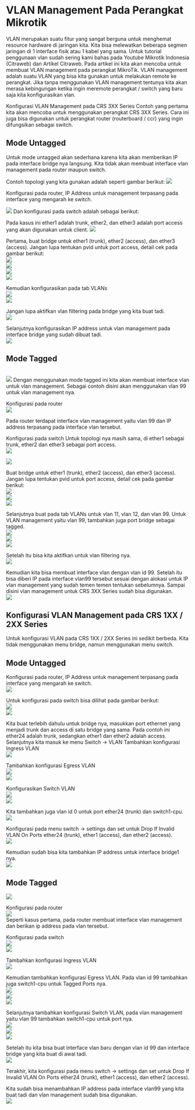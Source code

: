 # VLAN Management Pada Perangkat Mikrotik
VLAN merupakan suatu fitur yang sangat berguna untuk menghemat resource hardware di jaringan kita. Kita bisa melewatkan beberapa segmen jaringan di 1 interface fisik atau 1 kabel yang sama.
Untuk tutorial penggunaan vlan sudah sering kami bahas pada Youtube Mikrotik Indonesia (Citraweb) dan Artikel Citraweb.
Pada artikel ini kita akan mencoba untuk membuat VLAN management pada perangkat MikroTik. VLAN management adalah suatu VLAN yang bisa kita gunakan untuk melakukan remote ke perangkat.
Jika tanpa menggunakan VLAN management tentunya kita akan merasa kebingungan ketika ingin meremote perangkat / switch yang baru saja kita konfigurasikan vlan.

Konfigurasi VLAN Management pada CRS 3XX Series
Contoh yang pertama kita akan mencoba untuk menggunakan perangkat CRS 3XX Series. Cara ini juga bisa digunakan untuk perangkat router (routerboard / ccr) yang ingin difungsikan sebagai switch.

## Mode Untagged
Untuk mode untagged akan sederhana karena kita akan memberikan IP pada interface bridge nya langsung. Kita tidak akan membuat interface vlan management pada router maupun switch.

Contoh topologi yang kita gunakan adalah seperti gambar berikut:
<img src="https://drive.google.com/uc?export=view&id=1pTIPLUBPkTcjwSdxy1lu7m9dxG_xfHgg">

Konfigurasi pada router, IP Address untuk management terpasang pada interface yang mengarah ke switch.

<img src="https://drive.google.com/uc?export=view&id=1inSLG8n_FubP1YW6B1-M_Pkhi4ABy-aM">
Dan konfigurasi pada switch adalah sebagai berikut:

Pada kasus ini ether1 adalah trunk, ether2, dan ether3 adalah port access yang akan digunakan untuk client.
<img src="https://drive.google.com/uc?export=view&id=1NmZojGhlbZOKJmZV8FgOQmO15OAjrsLv">

Pertama, buat bridge untuk ether1 (trunk), ether2 (access), dan ether3 (access). Jangan lupa tentukan pvid untuk port access, detail cek pada gambar berikut:<br>
<img src="https://drive.google.com/uc?export=view&id=1QWQmI-7FjYC1GUUe5mAu_QZ2yUhohQz7"><br>
<img src="https://drive.google.com/uc?export=view&id=163SwclYa6CWF9MoBgq-s0EMMdnl5QXXZ"><br>
<img src="https://drive.google.com/uc?export=view&id=1HqlbXZBmErJYgNAgzUc6zb5ZmmKnN5An"><br>
<img src="https://drive.google.com/uc?export=view&id=1y1-qKUylP6JIM078-ZWWLTVUHJf3uvBj"><br>

Kemudian konfigurasikan pada tab VLANs<br>
<img src="https://drive.google.com/uc?export=view&id=14kHQ6k6kBXKD90La4iYrP9A8q_N5wwMG">
<br>
<img src="https://drive.google.com/uc?export=view&id=1hHGepMbjDthk5pXkHqrGV82ML19EICi6">

Jangan lupa aktifkan vlan filtering pada bridge yang kita buat tadi.<br>
<img src="https://drive.google.com/uc?export=view&id=1GeDRMde20v1N5OZ3Wm3N5Y4u2MqTrgGI"><br>

Selanjutnya konfigurasikan IP address untuk vlan management pada interface bridge yang sudah dibuat tadi.<br>
<img src="https://drive.google.com/uc?export=view&id=1mDhewmHHJeJhqhirorvEtDp-pFn-1Rb6"><br>

## Mode Tagged
<br>
<img src="https://drive.google.com/uc?export=view&id=1kHCf0KiKdvNxu9gGfQEjIPR7o-WGYxvT">
Dengan menggunakan mode tagged ini kita akan membuat interface vlan untuk vlan management. Sebagai contoh disini akan menggunakan vlan 99 untuk vlan management nya.

Konfigurasi pada router<br>
<img src="https://drive.google.com/uc?export=view&id=1LaMMhmWK8KJEoObWpOg_P1mTthZc_Hbg"><br>

Pada router terdapat interface vlan management yaitu vlan 99 dan IP address terpasang pada interface vlan tersebut.

Konfigurasi pada switch
Untuk topologi nya masih sama, di ether1 sebagai trunk, ether2 dan ether3 sebagai port access.<br>
<img src="https://drive.google.com/uc?export=view&id=1sBlMWcZAnLs6SB63wtmmkHnWkxY87vsP"><br>

<img src="https://drive.google.com/uc?export=view&id=1sBlMWcZAnLs6SB63wtmmkHnWkxY87vsP">


Buat bridge untuk ether1 (trunk), ether2 (access), dan ether3 (access). Jangan lupa tentukan pvid untuk port access, detail cek pada gambar berikut:<br>
<img src="https://drive.google.com/uc?export=view&id=123GoVsQgPfR9DlXiDSWZ3rVFIHl9MarI"><br>
<img src="https://drive.google.com/uc?export=view&id=1SVzM4ywLlOe2bWa3jBNVgylAFjUvKQYb"><br>
<img src="https://drive.google.com/uc?export=view&id=1Bf-C7p-8EDibCeJd7xS6ZGVE8sptJ3bq"><br>

Selanjutnya buat pada tab VLANs untuk vlan 11, vlan 12, dan vlan 99. Untuk VLAN management yaitu vlan 99, tambahkan juga port bridge sebagai tagged.<br>
<img src="https://drive.google.com/uc?export=view&id=1vIDfScQjNvIbiCth4dbFx4j0FagAGLNZ"><br>
<img src="https://drive.google.com/uc?export=view&id=1TfUZHWrNDeoWC6yDAFWmczuO4gDija7P"><br>
<img src="https://drive.google.com/uc?export=view&id=1H8F3ZFgiG7iRGy8O2Nf-J-JH8SVVTEu0"><br>

Setelah itu bisa kita aktifkan untuk vlan filtering nya.<br>
<img src="https://drive.google.com/uc?export=view&id=15bQ1A3n8FWRMVtBD7-Diozao5NPlFcQb"><br>

Kemudian kita bisa membuat interface vlan dengan vlan id 99. Setelah itu bisa diberi IP pada interface vlan99 tersebut sesuai dengan alokasi untuk IP vlan management yang sudah temen temen tentukan sebelumnya. Sampai disini vlan management untuk CRS 3XX Series sudah bisa digunakan.<br>
<img src="https://drive.google.com/uc?export=view&id=10djiK8Tjd4dQQkRb7lLGxqK5VvPiTaTz"><br>

## Konfigurasi VLAN Management pada CRS 1XX / 2XX Series

Untuk konfigurasi VLAN pada CRS 1XX / 2XX Series ini sedikit berbeda. Kita tidak menggunakan menu bridge, namun menggunakan menu switch.

## Mode Untagged

Konfigurasi pada router, IP Address untuk management terpasang pada interface yang mengarah ke switch.<br>
<img src="https://drive.google.com/uc?export=view&id=177g5oKT6DBSR2z25_Mt3ksMnnQ04Q4u9"><br>

Untuk konfigurasi pada switch bisa dilihat pada gambar berikut:<br>
<img src="https://drive.google.com/uc?export=view&id=1xv_hEtFtUDPAmIL3mFu-1A2dMoyNw7wg"><br>
<img src="https://drive.google.com/uc?export=view&id=1Hv3qqaZ0O08n8iMC0pYoXJuqa9k8hwCJ"><br>

Kita buat terlebih dahulu untuk bridge nya, masukkan port ethernet yang menjadi trunk dan access di satu bridge yang sama. Pada contoh ini ether24 adalah trunk, sedangkan ether1 dan ether2 adalah access.
Selanjutnya kita masuk ke menu Switch → VLAN
Tambahkan konfigurasi Ingress VLAN<br>
<img src="https://drive.google.com/uc?export=view&id=1j1xcMfd2uK1hKG8qoXM3d9HqYAKOMgfc"><br>

Tambahkan konfigurasi Egress VLAN<br>
<img src="https://drive.google.com/uc?export=view&id=1VljhT9iez0q0nTpEyfYrm5nsKhG-v2y9"><br>
<img src="https://drive.google.com/uc?export=view&id=1iGGtZNcsEKt_q9o0wXb-38VhIM5Y3vQC"><br>

Konfigurasikan Switch VLAN<br>
<img src="https://drive.google.com/uc?export=view&id=1ZMI-rArdxJTxoXX255A-3QDuixsRc_CI"><br>
<img src="https://drive.google.com/uc?export=view&id=1FcA8laE1qvtnG_XVgPceCiXWgoK6chsC"><br>


Kita tambahkan juga vlan id 0 untuk port ether24 (trunk) dan switch1-cpu.<br>
<img src="https://drive.google.com/uc?export=view&id=1N0-sPQwk-Nbapc3G-GUeAxkjh6KSXhDg"><br>

Konfigurasi pada menu switch → settings dan set untuk Drop If Invalid VLAN On Ports ether24 (trunk), ether1 (access), dan ether2 (access).<br>
<img src="https://drive.google.com/uc?export=view&id=1u0IuVdy8ikGzCi2Je2FJ9xERWoz2rZqy"><br>

Kemudian sudah bisa kita tambahkan IP address untuk interface bridge1 nya.<br>
<img src="https://drive.google.com/uc?export=view&id=1mwE6FGFdMnh4giGGCj-nFdLx9vGCarvO"><br>

## Mode Tagged

<img src="https://drive.google.com/uc?export=view&id=113jN2HwTqo9fcLEjE89TsiCTPBiRrgXC"><br>

Konfigurasi pada router<br>
<img src="https://drive.google.com/uc?export=view&id=105L0mmZYPOc8oM5Qxz1t09lVjklRcL7w"><br> <!-- no 37 dlam img drive -->
Seperti kasus pertama, pada router membuat interface vlan management dan berikan ip address pada vlan tersebut.

Konfigurasi pada switch<br>
<img src="https://drive.google.com/uc?export=view&id=1rs7iCW4O12H16kWj-hgHBm1nmEDxOHS"><br> <!-- no 38 dlam img drive -->
<img src="https://drive.google.com/uc?export=view&id=1h_TdBAPUd0DdGHWK-D-MSLBlHiU1_6vn"><br> <!-- no 39 dlam img drive -->

Tambahkan konfigurasi Ingress VLAN<br>
<img src="https://drive.google.com/uc?export=view&id=1Qpo-XdvIYPhiJIiXmx5tKZPTvHDrGZAn"><br> <!-- no 40 dlam img drive -->

Kemudian tambahkan konfigurasi Egress VLAN. Pada vlan id 99 tambahkan juga switch1-cpu untuk Tagged Ports nya.<br>
<img src="https://drive.google.com/uc?export=view&id=1zmRhztekLd0m0rkdkge6X15zjwvp7FUj"><br>
<img src="https://drive.google.com/uc?export=view&id=1dWdI8z4Z8Oa_U34O0EyVe754l2ajr5IU"><br>
<img src="https://drive.google.com/uc?export=view&id=1vzN2tlwP-8fhia6lPIunwgIrBGJrcCqT"><br>

Selanjutnya tambahkan konfigurasi Switch VLAN, pada vlan management yaitu vlan 99 tambahkan switch1-cpu untuk port nya.<br>
<img src="https://drive.google.com/uc?export=view&id=1DGbW8QbEYjXyK1cG3ETa7tGIYPkuU95g"><br>
<img src="https://drive.google.com/uc?export=view&id=1FA5inOIEjsiu5pEsKXbFuddbyYqknTHf"><br>
<img src="https://drive.google.com/uc?export=view&id=1bJOeWdmGkYCE1AI6uTvYp6Ovy6aguDXC"><br>

Setelah itu kita bisa buat interface vlan baru dengan vlan id 99 dan interface bridge yang kita buat di awal tadi.<br>
<img src="https://drive.google.com/uc?export=view&id=1EkC0yE3yo9LmyfOWcYzlXzz7fkLESpv1"><br>

Terakhir, kita konfigurasi pada menu switch → settings dan set untuk Drop If Invalid VLAN On Ports ether24 (trunk), ether1 (access), dan ether2 (access).

Kita sudah bisa menambahkan IP address pada interface vlan99 yang kita buat tadi dan vlan management sudah bisa digunakan.<br>
<img src="https://drive.google.com/uc?export=view&id=17K8MYU5rrS72FG_2l4X83Vp3vMARC_fj"><br>

<!--




<img src="https://drive.google.com/uc?export=view&id="><br>
<img src="https://drive.google.com/uc?export=view&id="><br>
<img src="https://drive.google.com/uc?export=view&id="><br>

<img src="https://drive.google.com/uc?export=view&id="><br>
<img src="https://drive.google.com/uc?export=view&id="><br><img src="https://drive.google.com/uc?export=view&id="><br><img src="https://drive.google.com/uc?export=view&id="><br> -->
